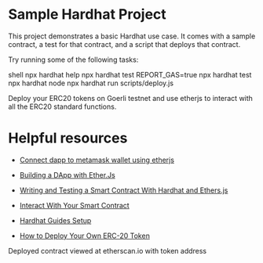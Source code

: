 # Sample Hardhat Project

This project demonstrates a basic Hardhat use case. It comes with a sample contract, a test for that contract, and a script that deploys that contract.

Try running some of the following tasks:

shell
npx hardhat help
npx hardhat test
REPORT_GAS=true npx hardhat test
npx hardhat node
npx hardhat run scripts/deploy.js


Deploy your ERC20 tokens on Goerli testnet and use etherjs to interact with all the ERC20 standard functions.
# Helpful resources
 
 
 
 - [Connect dapp to metamask wallet using etherjs](https://surajondev.com/2022/09/05/connect-dapp-to-metamask-wallet-using-ether-js/)
    

 - [Building a DApp with Ether.Js](https://blog.logrocket.com/building-dapp-ethers-js)
    
 - [Writing and Testing a Smart Contract With Hardhat and Ethers.js](https://betterprogramming.pub/writing-and-testing-a-smart-contract-with-hardhat-and-ethersjs-2b0dbd450997)
    
 - [Interact With Your Smart Contract](https://www.web3.university/tracks/create-a-smart-contract/interact-with-your-smart-contract)
    
 - [Hardhat Guides Setup](https://www.chainshot.com/article/hardhat-guides-setup)
    
 - [How to Deploy Your Own ERC-20 Token](https://www.web3.university/article/how-to-deploy-your-own-erc-20-token)

  Deployed contract viewed at etherscan.io with token address
    
